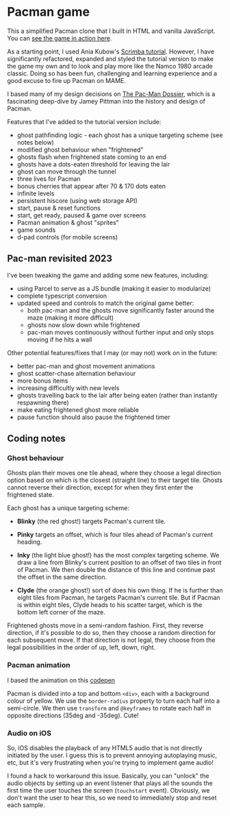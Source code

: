 # Pacman game

This a simplified Pacman clone that I built in HTML and vanilla JavaScript. You can [see the game in action here](https://mercboy-pacman.netlify.app/).

As a starting point, I used Ania Kubow's [Scrimba tutorial](https://scrimba.com/). However, I have significantly refactored, expanded and styled the tutorial version to make the game my own and to look and play more like the Namco 1980 arcade classic. Doing so has been fun, challenging and learning experience and a good excuse to fire up Pacman on MAME.

I based many of my design decisions on [The Pac-Man Dossier](https://www.gamasutra.com/view/feature/3938/the_pacman_dossier.php?print=1), which is a fascinating deep-dive by Jamey Pittman into the history and design of Pacman.

Features that I've added to the tutorial version include:

- ghost pathfinding logic - each ghost has a unique targeting scheme (see notes below)
- modified ghost behaviour when "frightened"
- ghosts flash when frightened state coming to an end
- ghosts have a dots-eaten threshold for leaving the lair
- ghost can move through the tunnel
- three lives for Pacman
- bonus cherries that appear after 70 & 170 dots eaten
- infinite levels
- persistent hiscore (using web storage API)
- start, pause & reset functions
- start, get ready, paused & game over screens
- Pacman animation & ghost "sprites"
- game sounds
- d-pad controls (for mobile screens)

## Pac-man revisited 2023

I've been tweaking the game and adding some new features, including:

- using Parcel to serve as a JS bundle (making it easier to modularize)
- complete typescript conversion
- updated speed and controls to match the original game better:
  - both pac-man and the ghosts move significantly faster around the maze (making it more difficult)
  - ghosts now slow down while frightened
  - pac-man moves continuously without further input and only stops moving if he hits a wall

Other potential features/fixes that I may (or may not) work on in the future:

- better pac-man and ghost movement animations
- ghost scatter-chase alternation behaviour
- more bonus items
- increasing difficultly with new levels
- ghosts travelling back to the lair after being eaten (rather than instantly respawning there)
- make eating frightened ghost more reliable
- pause function should also pause the frightened timer

## Coding notes

### Ghost behaviour

Ghosts plan their moves one tile ahead, where they choose a legal direction option based on which is the closest (straight line) to their target tile. Ghosts cannot reverse their direction, except for when they first enter the frightened state.

Each ghost has a unique targeting scheme:

- **Blinky** (the red ghost!) targets Pacman's current tile.

- **Pinky** targets an offset, which is four tiles ahead of Pacman's current heading.

- **Inky** (the light blue ghost!) has the most complex targeting scheme. We draw a line from Blinky's current position to an offset of two tiles in front of Pacman. We then double the distance of this line and continue past the offset in the same direction.

- **Clyde** (the orange ghost!) sort of does his own thing. If he is further than eight tiles from Pacman, he targets Pacman's current tile. But if Pacman is within eight tiles, Clyde heads to his scatter target, which is the bottom left corner of the maze.

Frightened ghosts move in a semi-random fashion. First, they reverse direction, if it's possible to do so, then they choose a random direction for each subsequent move. If that direction is not legal, they choose from the legal possibilities in the order of up, left, down, right.

### Pacman animation

I based the animation on this [codepen](https://codepen.io/wifi/pen/olKxE)

Pacman is divided into a top and bottom `<div>`, each with a background colour of yellow. We use the `border-radius` property to turn each half into a semi-circle. We then use `transform` and `@keyframes` to rotate each half in opposite directions (35deg and -35deg). Cute!

### Audio on iOS

So, iOS disables the playback of any HTML5 audio that is not directly initiated by the user. I guess this is to prevent annoying autoplaying music, etc, but it's very frustrating when you're trying to implement game audio!

I found a hack to workaround this issue. Basically, you can "unlock" the audio objects by setting up an event listener that plays all the sounds the first time the user touches the screen (`touchstart` event). Obviously, we don't want the user to hear this, so we need to immediately stop and reset each sample.
